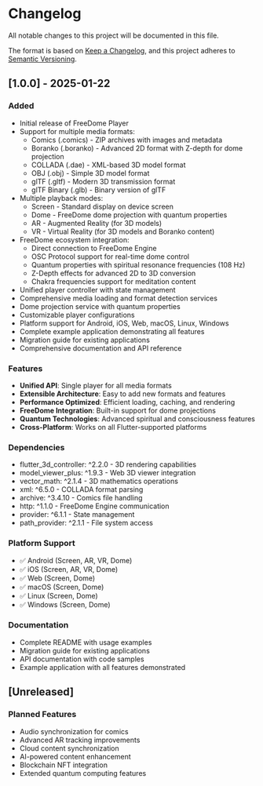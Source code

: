 # Changelog

All notable changes to this project will be documented in this file.

The format is based on [Keep a Changelog](https://keepachangelog.com/en/1.0.0/),
and this project adheres to [Semantic Versioning](https://semver.org/spec/v2.0.0.html).

## [1.0.0] - 2025-01-22

### Added
- Initial release of FreeDome Player
- Support for multiple media formats:
  - Comics (.comics) - ZIP archives with images and metadata
  - Boranko (.boranko) - Advanced 2D format with Z-depth for dome projection
  - COLLADA (.dae) - XML-based 3D model format
  - OBJ (.obj) - Simple 3D model format
  - glTF (.gltf) - Modern 3D transmission format
  - glTF Binary (.glb) - Binary version of glTF
- Multiple playback modes:
  - Screen - Standard display on device screen
  - Dome - FreeDome dome projection with quantum properties
  - AR - Augmented Reality (for 3D models)
  - VR - Virtual Reality (for 3D models and Boranko content)
- FreeDome ecosystem integration:
  - Direct connection to FreeDome Engine
  - OSC Protocol support for real-time dome control
  - Quantum properties with spiritual resonance frequencies (108 Hz)
  - Z-Depth effects for advanced 2D to 3D conversion
  - Chakra frequencies support for meditation content
- Unified player controller with state management
- Comprehensive media loading and format detection services
- Dome projection service with quantum properties
- Customizable player configurations
- Platform support for Android, iOS, Web, macOS, Linux, Windows
- Complete example application demonstrating all features
- Migration guide for existing applications
- Comprehensive documentation and API reference

### Features
- **Unified API**: Single player for all media formats
- **Extensible Architecture**: Easy to add new formats and features
- **Performance Optimized**: Efficient loading, caching, and rendering
- **FreeDome Integration**: Built-in support for dome projections
- **Quantum Technologies**: Advanced spiritual and consciousness features
- **Cross-Platform**: Works on all Flutter-supported platforms

### Dependencies
- flutter_3d_controller: ^2.2.0 - 3D rendering capabilities
- model_viewer_plus: ^1.9.3 - Web 3D viewer integration
- vector_math: ^2.1.4 - 3D mathematics operations
- xml: ^6.5.0 - COLLADA format parsing
- archive: ^3.4.10 - Comics file handling
- http: ^1.1.0 - FreeDome Engine communication
- provider: ^6.1.1 - State management
- path_provider: ^2.1.1 - File system access

### Platform Support
- ✅ Android (Screen, AR, VR, Dome)
- ✅ iOS (Screen, AR, VR, Dome)
- ✅ Web (Screen, Dome)
- ✅ macOS (Screen, Dome)
- ✅ Linux (Screen, Dome)
- ✅ Windows (Screen, Dome)

### Documentation
- Complete README with usage examples
- Migration guide for existing applications
- API documentation with code samples
- Example application with all features demonstrated

## [Unreleased]

### Planned Features
- Audio synchronization for comics
- Advanced AR tracking improvements
- Cloud content synchronization
- AI-powered content enhancement
- Blockchain NFT integration
- Extended quantum computing features